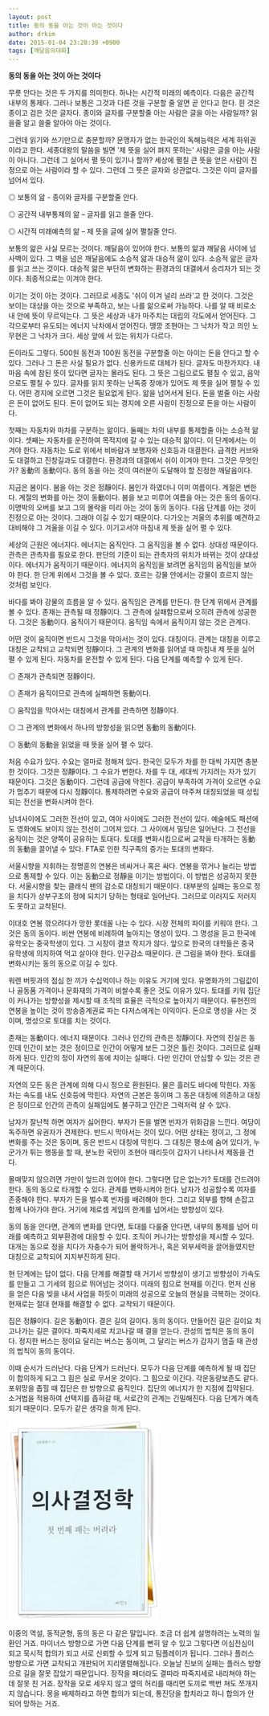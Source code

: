 ```yaml
---
layout: post
title: 동의 동을 아는 것이 아는 것이다
author: drkim
date: 2015-01-04 23:28:39 +0900
tags: [깨달음의대화]
---
```

**동의 동을 아는 것이 아는 것이다**

  


무릇 안다는 것은 두 가지를 의미한다. 하나는 시간적 미래의 예측이다. 다음은 공간적 내부의 통제다. 그러나 보통은 그것과 다른 것을 구분할 줄 알면 곧 안다고 한다. 흰 것은 종이고 검은 것은 글자다. 종이와 글자를 구분할줄 아는 사람은 글을 아는 사람일까? 읽을줄 알고 쓸줄 알아야 아는 것이다. 

  


그런데 읽기와 쓰기만으로 충분할까? 문맹자가 없는 한국인의 독해능력은 세계 하위권이라고 한다. 세종대왕의 말씀을 빌면 '제 뜻을 실어 펴지 못하는' 사람은 글을 아는 사람이 아니다. 그런데 그 실어서 펼 뜻이 있기나 할까? 세상에 펼칠 큰 뜻을 얻은 사람이 진정으로 아는 사람이라 할 수 있다. 그런데 그 뜻은 글자와 상관없다. 그것은 이미 글자를 넘어서 있다. 

  


◎ 보통의 앎 - 종이와 글자를 구분할줄 안다.  
      
◎ 공간적 내부통제의 앎 – 글자를 읽고 쓸줄 안다.   
      
◎ 시간적 미래예측의 앎 – 제 뜻을 글에 실어 펼칠줄 안다. 

  


보통의 앎은 사실 모르는 것이다. 깨달음이 있어야 한다. 보통의 앎과 깨달음 사이에 넘사벽이 있다. 그 벽을 넘은 깨달음에도 소승적 앎과 대승적 앎이 있다. 소승적 앎은 글자를 읽고 쓰는 것이다. 대승적 앎은 부단히 변화하는 환경과의 대결에서 승리자가 되는 것이다. 최종적으로는 이겨야 한다. 

  


이기는 것이 아는 것이다. 그러므로 세종도 '쉬이 이겨 널리 쓰라'고 한 것이다. 그것은 보이는 대상을 아는 것으로 부족하고, 보는 나를 앎으로써 가능하다. 나를 알 때 비로소 내 안에 뜻이 무르익는다. 그 뜻은 세상과 내가 마주치는 대립의 각도에서 얻어진다. 그 각으로부터 유도되는 에너지 낙차에서 얻어진다. 땡깡 조현아는 그 낙차가 작고 의인 노무현은 그 낙차가 크다. 세상 앞에 서 있는 위치가 다르다. 

  


돈이라도 그렇다. 500원 동전과 100원 동전을 구분할줄 아는 아이는 돈을 안다고 할 수 있다. 그러나 그 돈은 사실 필요가 없다. 신용카드로 대체가 된다. 글자도 마찬가지다. 내 마음 속에 참된 뜻이 있다면 글자는 몰라도 된다. 그 뜻은 그림으로도 펼칠 수 있고, 음악으로도 펼칠 수 있다. 글자를 읽지 못하는 난독증 장애가 있어도 제 뜻을 실어 펼칠 수 있다. 어떤 경지에 오르면 그것은 필요없게 된다. 앎을 넘어서게 된다. 돈을 벌줄 아는 사람은 돈이 없어도 된다. 돈이 없어도 되는 경지에 오른 사람이 진정으로 돈을 아는 사람이다. 

  


첫째는 자동차와 마차를 구분하는 앎이다. 둘째는 차의 내부를 통제할줄 아는 소승적 앎이다. 셋째는 자동차를 운전하여 목적지에 갈 수 있는 대승적 앎이다. 이 단계에서는 이겨야 한다. 자동차는 도로 위에서 비바람과 보행자와 신호등과 대결한다. 급격한 커브와도 대결하고 진창길과도 대결한다. 환경과의 대결에서 쉬이 이겨야 한다. 그것은 무엇인가? 동動의 동動이다. 동의 동을 아는 것이 여러분이 도달해야 할 진정한 깨달음이다. 

  


지금은 봄이다. 봄을 아는 것은 정靜이다. 봄인가 하였더니 이미 여름이다. 계절은 변한다. 계절의 변화를 아는 것이 동動이다. 봄을 보고 미루어 여름을 아는 것은 동의 동이다. 이명박의 오버를 보고 그의 몰락을 미리 아는 것이 동의 동이다. 다음 단계를 아는 것이 진정으로 아는 것이다. 그래야 이길 수 있기 때문이다. 다가오는 겨울의 추위를 예견하고 대비해야 그 겨울을 이길 수 있다. 이기고서야 마침내 제 뜻을 실어 펼 수 있다. 

  


세상의 근원은 에너지다. 에너지는 움직인다. 그 움직임을 볼 수 없다. 상대성 때문이다. 관측은 관측자를 필요로 한다. 판단의 기준이 되는 관측자의 위치가 바뀌는 것이 상대성이다. 에너지가 움직이기 때문이다. 에너지의 움직임을 보려면 움직임의 움직임을 보아야 한다. 한 단계 위에서 그것을 볼 수 있다. 흐르는 강물 안에서는 강물이 흐르지 않는 것처럼 보인다. 

  


바다를 봐야 강물의 흐름을 알 수 있다. 움직임은 관계를 만든다. 한 단계 위에서 관계를 볼 수 있다. 존재는 관측될 때 정靜이다. 그 관측에 실패함으로써 오히려 관측에 성공한다. 그것은 동動이다. 움직이기 때문이다. 움직임 속에서 움직이지 않는 것은 관계다. 

  


어떤 것이 움직이면 반드시 그것을 막아서는 것이 있다. 대칭이다. 관계는 대칭을 이루고 대칭은 교착되고 교착되면 정靜이다. 그 관계의 변화를 읽어낼 때 마침내 제 뜻을 실어 펼 수 있게 된다. 자동차를 운전할 수 있게 된다. 다음 단계를 예측할 수 있게 된다.

  


◎ 존재가 관측되면 정靜이다.  
      
◎ 존재가 움직이므로 관측에 실패하면 동動이다.   
      
◎ 움직임을 막아서는 대칭에서 관계를 관측하면 정靜이다.   
      
◎ 그 관계의 변화에서 하나의 방향성을 읽으면 동動의 동動이다.  
      
◎ 동動의 동動을 읽었을 때 뜻을 실어 펼 수 있다. 

  


처음 수요가 있다. 수요는 얼마로 정해져 있다. 한국인 모두가 차를 한 대씩 가지면 충분한 것이다. 그것은 정靜이다. 그 수요가 변한다. 차를 두 대, 세대씩 가지려는 자가 있기 때문이다. 그것은 동動이다. 그런데 공급에 막힌다. 공급이 부족하여 가격이 오르면 수요가 멈추기 때문에 다시 정靜이다. 통제하려면 수요와 공급이 마주쳐 대칭되었을 때 성립되는 전선을 변화시켜야 한다. 

  


남녀사이에도 그러한 전선이 있고, 여야 사이에도 그러한 전선이 있다. 예술에도 패션에도 영화에도 보이지 않는 전선이 그어져 있다. 그 사이에서 밀당은 일어난다. 그 전선을 움직이는 것은 양쪽이 공유하는 토대다. 토대를 변화시킴으로써 교착을 타개하는 동動의 동動을 끌어낼 수 있다. FTA로 인한 직구족의 증가는 토대의 변화다. 

  


서울시향을 지휘하는 정명훈의 연봉은 비싸거나 혹은 싸다. 연봉을 깎거나 늘리는 방법으로 통제할 수 있다. 이는 동動으로 정靜을 이기는 방법이다. 이 방법은 성공하지 못한다. 서울시향을 찾는 클래식 팬의 감소로 대칭되기 때문이다. 대부분의 실패는 동으로 정을 치다가 상부구조의 정에 되치기 당하는 형태로 일어난다. 그러므로 이러지도 저러지도 못하고 교착된다. 

  


이대호 연봉 깎으려다가 망한 롯데꼴 나는 수 있다. 시장 전체의 파이를 키워야 한다. 그것은 동의 동이다. 비싼 연봉에 비례하여 높아지는 명성이 있다. 그 명성을 듣고 한국에 유학오는 중국학생이 있다. 그 시장이 결코 작지가 않다. 앞으로 한국의 대학들은 중국 유학생에 의지하여 먹고 살아야 한다. 인구감소 때문이다. 큰 그림을 봐야 한다. 토대를 변화시키는 동의 동으로 이길 수 있다. 

  


워렌 버핏과의 점심 한 끼가 수십억이나 하는 이유도 거기에 있다. 유명화가의 그림값이나 골동품 가격이나 문화재의 가격이 비쌀수록 좋은 것도 이유가 있다. 토대를 키워 집단이 커나가는 방향성을 제시할 때 조직의 효율은 극적으로 높아지기 때문이다. 류현진의 연봉을 높이는 것이 방송중계권료 파는 다저스에게는 이익이다. 돈으로 명성을 사는 것이며, 명성으로 토대를 치는 것이다. 

  


존재는 동動이다. 에너지 때문이다. 그러나 인간의 관측은 정靜이다. 자연의 진실은 동인데 인간이 보는 것은 정이므로 인간이 어떻게 보든 그것은 틀린 것이다. 그러므로 실패하게 된다. 인간의 정이 자연의 동에 치이는 실패다. 다만 인간이 안심할 수 있는 것은 관계 때문이다. 

  


자연의 모든 동은 관계에 의해 다시 정으로 환원된다. 물은 흘러도 바다에 막힌다. 자동차는 속도를 내도 신호등에 막힌다. 자연의 근본은 동이며 그 동은 대칭에 의존하고 대칭은 정이므로 인간의 관측이 실패임에도 불구하고 인간은 그럭저럭 살 수 있다. 

  


남자가 잘난척 하면 여자가 싫어한다. 부자가 돈을 벌면 빈자가 위화감을 느낀다. 여당이 독주하면 유권자가 견제한다. 반드시 막아서는 것이 있다. 어떤 상태는 정이고, 그 정에 변화를 주는 것은 동이며, 동은 반드시 대칭에 막힌다. 그 대칭은 평소에 숨어 있다가, 누군가가 튀는 행동을 할 때, 분노한 국민이 조현아 때리듯이 갑자기 나타나서 제동을 건다. 

  


몰매맞지 않으려면 가만이 엎드려 있어야 한다. 그렇다면 답은 없는가? 토대를 건드려야 한다. 동의 동으로 타개할 수 있다. 관계를 변화시켜야 한다. 남자가 성공할수록 여자를 존중해야 한다. 부자가 돈을 벌수록 빈자를 배려해야 한다. 그리고 외부를 향해 손잡고 함께 나아가야 한다. 거기에 제로셈 게임의 한계를 넘어서는 방향성이 있다. 

  


동의 동을 안다면, 관계의 변화를 안다면, 토대를 다룰줄 안다면, 내부의 통제를 넘어 미래를 예측하고 외부환경에 대응할 수 있다. 조직이 커나가는 방향성을 제시할 수 있다. 대개는 동으로 정을 치다가 자충수가 되어 몰락하거나, 혹은 외부세력을 끌어들였지만 대칭으로 교착되어 지지부진하게 된다. 

  


현 단계에는 답이 없다. 다음 단계를 해결할 때 거기서 방향성이 생기고 방향성이 가속도를 만들고 그 기세의 힘으로 뛰어넘는 것이다. 미래의 힘으로 현재를 이긴다. 먼저 신용을 얻은 다음 빚을 내서 사업을 하듯이 미래의 성공으로 오늘의 현실을 극복하는 것이다. 현재로는 절대 현재를 해결할 수 없다. 교착되기 때문이다.

  


집은 정靜이다. 길은 동動이다. 결은 길의 길이다. 동의 동이다. 만들어진 길은 길이요 치고나가는 길은 결이다. 파죽지세로 치고나갈 때 결을 얻는다. 관성의 법칙은 동의 동이다. 정지한 버스는 정이요 달리는 버스는 동이며, 그 달리는 버스가 갑자기 멈출 때 관성의 법칙이 동의 동이다.

  


이때 순서가 드러난다. 다음 단계가 드러난다. 모두가 다음 단계를 예측하게 될 때 집단이 합의하게 되고 그 힘은 실로 무서운 것이다. 그 힘으로 이긴다. 각운동량보존도 같다. 포위망을 좁힐 때 집단은 한 방향으로 움직인다. 집단의 에너지가 한 지점에 집약된다. 소거법을 적용하여 선택지를 좁혀갈 때, 서로간의 관계는 긴밀해진다. 다음 단계가 예측되기 때문이다. 모두가 같은 생각을 하게 된다. 

  


  



 ![](/files/attach/images/198/714/552/111.JPG) 

  


이중의 역설, 동적균형, 동의 동은 다 같은 말입니다. 조금 더 쉽게 설명하려는 노력의 일환인 거죠. 마이너스 방향으로 가면 다음 단계를 뻔히 알 수 있고 그렇다면 이심전심이 되고 묵시적 합의가 되고 서로 신뢰할 수 있게 되고 팀플레이가 됩니다. 그러나 플러스 방향으로 가면 교착되고 개판되어 지리멸렬해집니다. 오늘날 진보의 실패는 플러스 방향으로 길을 잘못 잡았기 때문입니다. 장작을 패더라도 결따라 파죽지세로 내리쳐야 하는데 잘못 친 거죠. 장작을 모로 세우지 않고 옆의 허리를 때리면 도끼로 백번 쳐도 쪼개지지 않습니다. 몽을 배제하라고 하면 합의가 되는데, 통진당을 합치라고 하니 합의가 안 되어 망하는 거죠.